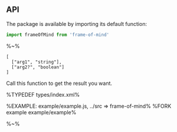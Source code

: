 ## API

The package is available by importing its default function:

```js
import frameOfMind from 'frame-of-mind'
```

%~%

```## frameOfMind
[
  ["arg1", "string"],
  ["arg2?", "boolean"]
]
```

Call this function to get the result you want.

%TYPEDEF types/index.xml%

%EXAMPLE: example/example.js, ../src => frame-of-mind%
%FORK example example/example%

%~%